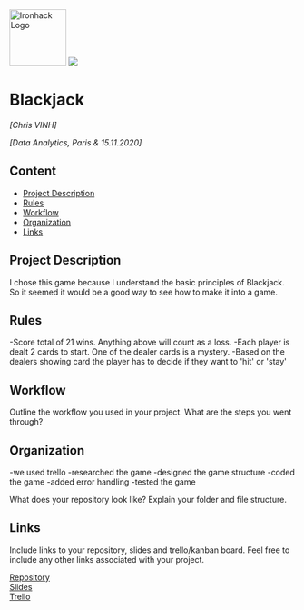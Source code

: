 <img src="https://bit.ly/2VnXWr2" alt="Ironhack Logo" width="100"/>

<img src= "https://i1.wp.com/worldinsport.com/wp-content/uploads/2020/04/blackjack.jpg"/>

# Blackjack
*[Chris VINH]*

*[Data Analytics, Paris & 15.11.2020]*

## Content
- [Project Description](#project-description)
- [Rules](#rules)
- [Workflow](#workflow)
- [Organization](#organization)
- [Links](#links)

## Project Description
I chose this game because I understand the basic principles of Blackjack.  So it seemed it would be a good way to see how to make it into a game.  

## Rules
-Score total of 21 wins.  Anything above will count as a loss.
-Each player is dealt 2 cards to start. One of the dealer cards is a mystery.
-Based on the dealers showing card the player has to decide if they want to 'hit' or 'stay'


## Workflow
Outline the workflow you used in your project. What are the steps you went through?

## Organization
-we used trello
-researched the game
-designed the game structure
-coded the game
-added error handling
-tested the game

What does your repository look like? Explain your folder and file structure.

## Links
Include links to your repository, slides and trello/kanban board. Feel free to include any other links associated with your project. 

[Repository](https://github.com/)  
[Slides](https://slides.com/)  
[Trello](https://trello.com/en)  
